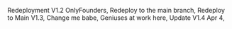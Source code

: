 Redeployment V1.2 OnlyFounders,
Redeploy to the main branch,
Redeploy to Main V1.3,
Change me babe,
Geniuses at work here,
Update V1.4 Apr 4,
